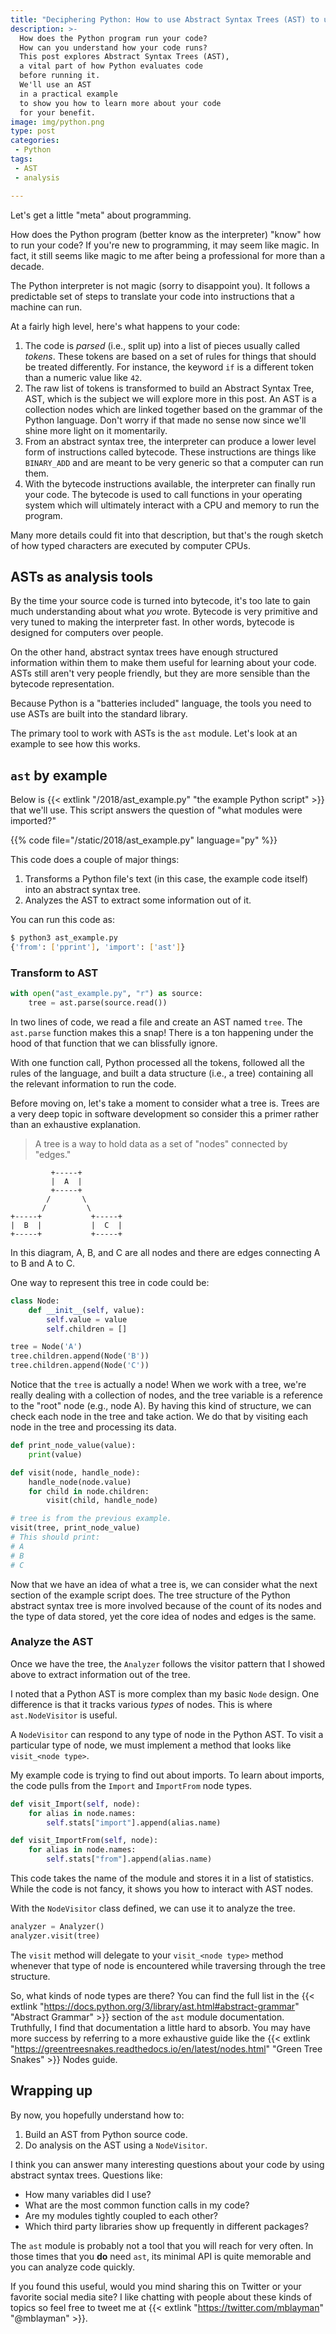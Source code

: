 ```yaml
---
title: "Deciphering Python: How to use Abstract Syntax Trees (AST) to understand code"
description: >-
  How does the Python program run your code?
  How can you understand how your code runs?
  This post explores Abstract Syntax Trees (AST),
  a vital part of how Python evaluates code
  before running it.
  We'll use an AST
  in a practical example
  to show you how to learn more about your code
  for your benefit.
image: img/python.png
type: post
categories:
 - Python
tags:
 - AST
 - analysis

---
```


Let's get a little "meta" about programming.

How does the Python program
(better know as the interpreter)
"know" how to run your code?
If you're new to programming,
it may seem like magic.
In fact,
it still seems like magic to me
after being a professional
for more than a decade.

The Python interpreter is not magic
(sorry to disappoint you).
It follows a predictable set of steps
to translate your code
into instructions that a machine can run.

At a fairly high level,
here's what happens to your code:

1. The code is *parsed* (i.e., split up) into a list of pieces usually called *tokens*.
   These tokens are based on a set of rules
   for things that should be treated differently.
   For instance,
   the keyword `if` is a different token than a numeric value like `42`.
2. The raw list of tokens is transformed
   to build an Abstract Syntax Tree, AST,
   which is the subject we will explore more in this post.
   An AST is a collection nodes
   which are linked together
   based on the grammar
   of the Python language.
   Don't worry if that made no sense now
   since we'll shine more light on it momentarily.
3. From an abstract syntax tree,
   the interpreter can produce a lower level form
   of instructions
   called bytecode.
   These instructions are things like `BINARY_ADD`
   and are meant to be very generic
   so that a computer can run them.
4. With the bytecode instructions available,
   the interpreter can finally run your code.
   The bytecode is used to call functions
   in your operating system
   which will ultimately interact with a CPU and memory
   to run the program.

Many more details could fit into that description,
but that's the rough sketch of how typed characters
are executed by computer CPUs.

## ASTs as analysis tools

By the time your source code is turned into bytecode,
it's too late to gain much understanding
about what *you* wrote.
Bytecode is very primitive
and very tuned to making the interpreter fast.
In other words,
bytecode is designed for computers over people.

On the other hand,
abstract syntax trees have enough structured information
within them
to make them useful
for learning about your code.
ASTs still aren't very people friendly,
but they are more sensible than the bytecode representation.

Because Python is a "batteries included" language,
the tools you need to use ASTs are built into the standard library.

The primary tool to work with ASTs is the `ast` module.
Let's look at an example to see how this works.

## `ast` by example

Below is {{< extlink "/2018/ast_example.py" "the example Python script" >}} that we'll use.
This script answers the question of
"what modules were imported?"

{{% code file="/static/2018/ast_example.py" language="py" %}}

This code does a couple of major things:

1. Transforms a Python file's text
   (in this case, the example code itself)
   into an abstract syntax tree.
2. Analyzes the AST to extract some information out of it.

You can run this code as:

```bash
$ python3 ast_example.py
{'from': ['pprint'], 'import': ['ast']}
```

### Transform to AST

```python
with open("ast_example.py", "r") as source:
    tree = ast.parse(source.read())
```

In two lines of code,
we read a file and create an AST named `tree`.
The `ast.parse` function makes this a snap!
There is a ton happening under the hood of that function
that we can blissfully ignore.

With one function call,
Python processed all the tokens,
followed all the rules of the language,
and built a data structure (i.e., a tree)
containing all the relevant information
to run the code.

Before moving on,
let's take a moment to consider what a tree is.
Trees are a very deep topic
in software development
so consider this a primer
rather than an exhaustive explanation.

> A tree is a way to hold data
as a set of "nodes" connected by "edges."

```text
         +-----+
         |  A  |
         +-----+
        /       \
       /         \
+-----+           +-----+
|  B  |           |  C  |
+-----+           +-----+
```

In this diagram,
A, B, and C are all nodes
and there are edges connecting A to B and A to C.

One way to represent this tree in code could be:

```python
class Node:
    def __init__(self, value):
        self.value = value
        self.children = []

tree = Node('A')
tree.children.append(Node('B'))
tree.children.append(Node('C'))
```

Notice that the `tree` is actually a node!
When we work with a tree,
we're really dealing with a collection of nodes,
and the tree variable is a reference to the "root" node
(e.g., node A).
By having this kind of structure,
we can check each node in the tree
and take action.
We do that by visiting each node
in the tree
and processing its data.

```python
def print_node_value(value):
    print(value)

def visit(node, handle_node):
    handle_node(node.value)
    for child in node.children:
        visit(child, handle_node)

# tree is from the previous example.
visit(tree, print_node_value)
# This should print:
# A
# B
# C
```

Now that we have an idea of what a tree is,
we can consider what the next section
of the example script does.
The tree structure
of the Python abstract syntax tree
is more involved
because of the count of its nodes
and the type of data stored,
yet the core idea of nodes and edges is the same.

### Analyze the AST

Once we have the tree,
the `Analyzer` follows the visitor pattern
that I showed above
to extract information out of the tree.

I noted that a Python AST is more complex
than my basic `Node` design.
One difference is that it tracks various *types* of nodes.
This is where `ast.NodeVisitor` is useful.

A `NodeVisitor` can respond to any type of node
in the Python AST.
To visit a particular type of node,
we must implement a method
that looks like `visit_<node type>`.

My example code is trying to find out
about imports.
To learn about imports,
the code pulls from the `Import` and `ImportFrom` node types.

```python
def visit_Import(self, node):
    for alias in node.names:
        self.stats["import"].append(alias.name)

def visit_ImportFrom(self, node):
    for alias in node.names:
        self.stats["from"].append(alias.name)
```

This code takes the name of the module
and stores it
in a list of statistics.
While the code is not fancy,
it shows you how to interact
with AST nodes.

With the `NodeVisitor` class defined,
we can use it to analyze the tree.

```python
analyzer = Analyzer()
analyzer.visit(tree)
```

The `visit` method will delegate to your `visit_<node type>` method
whenever that type of node is encountered
while traversing through the tree structure.

So, what kinds of node types are there?
You can find the full list in the
{{< extlink "https://docs.python.org/3/library/ast.html#abstract-grammar" "Abstract Grammar" >}} section
of the `ast` module documentation.
Truthfully,
I find that documentation a little hard to absorb.
You may have more success
by referring to a more exhaustive guide like the
{{< extlink "https://greentreesnakes.readthedocs.io/en/latest/nodes.html" "Green Tree Snakes" >}} Nodes guide.

## Wrapping up

By now,
you hopefully understand how to:

1. Build an AST from Python source code.
2. Do analysis on the AST using a `NodeVisitor`.

I think you can answer many interesting questions
about your code
by using abstract syntax trees.
Questions like:

* How many variables did I use?
* What are the most common function calls in my code?
* Are my modules tightly coupled to each other?
* Which third party libraries show up frequently
  in different packages?

The `ast` module is probably not a tool
that you will reach for very often.
In those times that you **do** need `ast`,
its minimal API is quite memorable
and you can analyze code quickly.

If you found this useful,
would you mind sharing this on Twitter
or your favorite social media site?
I like chatting with people
about these kinds of topics
so feel free to tweet me at
{{< extlink "https://twitter.com/mblayman" "@mblayman" >}}.
